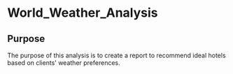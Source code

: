 # World_Weather_Analysis

## Purpose
The purpose of this analysis is to create a report to recommend ideal hotels based on clients' weather preferences.
